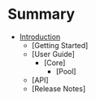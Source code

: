 # Summary

* [Introduction](README.md)
   * [Getting Started] 
   * [User Guide]
      * [Core]
         * [Pool]
   * [API]
   * [Release Notes]
